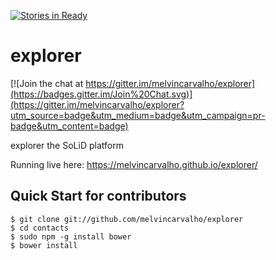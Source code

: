 [![Stories in Ready](https://badge.waffle.io/melvincarvalho/explorer.png?label=ready&title=Ready)](https://waffle.io/melvincarvalho/explorer)
# explorer

[![Join the chat at https://gitter.im/melvincarvalho/explorer](https://badges.gitter.im/Join%20Chat.svg)](https://gitter.im/melvincarvalho/explorer?utm_source=badge&utm_medium=badge&utm_campaign=pr-badge&utm_content=badge)

explorer the SoLiD platform

Running live here: https://melvincarvalho.github.io/explorer/

Quick Start for contributors
----------------------------

```
$ git clone git://github.com/melvincarvalho/explorer
$ cd contacts
$ sudo npm -g install bower
$ bower install
```
